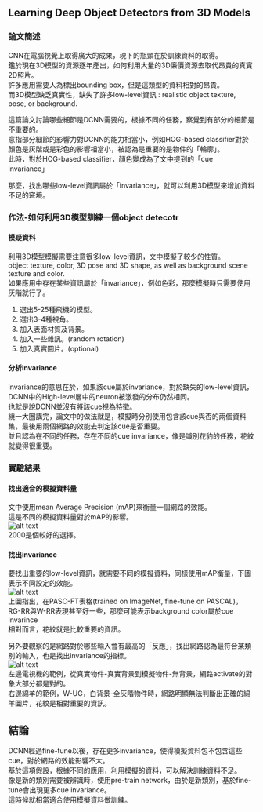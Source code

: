 
##  Learning Deep Object Detectors from 3D Models


### 論文簡述

CNN在電腦視覺上取得廣大的成果，現下的瓶頸在於訓練資料的取得。</br>
鑑於現在3D模型的資源逐年產出，如何利用大量的3D廉價資源去取代昂貴的真實2D照片。</br>
許多應用需要人為標出bounding box，但是這類型的資料相對的昂貴。</br>
而3D模型缺乏真實性，缺失了許多low-level資訊 : realistic object texture, pose, or background.</br>

這篇論文討論哪些細節是DCNN需要的，根據不同的任務，察覺到有部分的細節是不重要的。</br>
意指部分細節的影響力對DCNN的能力相當小，例如HOG-based classifier對於顏色是灰階或是彩色的影響相當小，被認為是重要的是物件的「輪廓」。</br>
此時，對於HOG-based classifier，顏色變成為了文中提到的「cue invariance」</br>

那麼，找出哪些low-level資訊屬於「invariance」，就可以利用3D模型來增加資料不足的窘境。</br>

### 作法-如何利用3D模型訓練一個object detecotr

#### 模疑資料

利用3D模型模擬需要注意很多low-level資訊，文中模擬了較少的性質。</br>
object texture, color, 3D pose and 3D shape, as well as background scene texture and color.</br>
如果應用中存在某些資訊屬於「invariance」，例如色彩，那麼模擬時只需要使用灰階就行了。</br>
1.  選出5-25種飛機的模型。</br>
2.  選出3-4種視角。</br>
3.  加入表面材質及背景。</br>
4.  加入一些雜訊。(random rotation)</br>
5.  加入真實圖片。(optional)</br>

#### 分析invariance

invariance的意思在於，如果該cue屬於invariance，對於缺失的low-level資訊，DCNN中的High-level層中的neuron被激發的分布仍然相同。</br>
也就是說DCNN並沒有將該cue視為特徵。</br>
繞一大圈講完，論文中的做法就是，模擬時分別使用包含該cue與否的兩個資料集，最後用兩個網路的效能去判定該cue是否重要。</br>
並且認為在不同的任務，存在不同的cue invariance，像是識別花豹的任務，花紋就變得很重要。</br>

### 實驗結果

#### 找出適合的模擬資料量

文中使用mean Average Precision (mAP)來衡量一個網路的效能。</br>
這是不同的模擬資料量對於mAP的影響。</br>
![alt text](https://github.com/k123321141/paper_notes/blob/master/assignment_1/Lecture_03/img4.png)</br>
2000是個較好的選擇。</br>

#### 找出invariance

要找出重要的low-level資訊，就需要不同的模擬資料，同樣使用mAP衡量，下圖表示不同設定的效能。</br>
![alt text](https://github.com/k123321141/paper_notes/blob/master/assignment_1/Lecture_03/img5.png "Table 1. Detection results on the PASCAL VOC2007 test dataset. Each row is trained on different background and texture configuration of virtual data shown in the top table. In the middle table, the DCNN is trained on ImageNet ILSVRC 1K classification data and finetuned on the PASCAL training data; in the bottom table, the network is not fine-tuned on PASCAL.")</br>
上圖指出，在PASC-FT表格(trained on ImageNet, fine-tune on PASCAL)，RG-RR與W-RR表現甚至好一些，那麼可能表示background color屬於cue invarince</br>
相對而言，花紋就是比較重要的資訊。</br>

另外要觀察的是網路對於哪些輸入會有最高的「反應」，找出網路認為最符合某類別的輸入，也是找出invariance的指標。</br>
![alt text](https://github.com/k123321141/paper_notes/blob/master/assignment_1/Lecture_03/img6.png "Figure 4. Top 10 regions with strongest activations for 2 pool5 units using the method of [5]. Overlay of the unit’s receptive field is drawn in white and normalized activation value is shown in the upper-left corner. For each unit we show results on (top to bottom): real PASCAL images, RR-RR, W-RR, W-UG. See text for further explanation.")</br>
左邊電視機的範例，從真實物件-真實背景到模擬物件-無背景，網路activate的對象大部分都是對的。</br>
右邊綿羊的範例，W-UG，白背景-全灰階物件時，網路明顯無法判斷出正確的綿羊圖片，花紋是相對重要的資訊。</br>


## 結論

DCNN經過fine-tune以後，存在更多invariance，使得模擬資料包不包含這些cue，對於網路的效能影響不大。</br>
基於這項假設，根據不同的應用，利用模擬的資料，可以解決訓練資料不足。</br>
像是新的類別需要被辨識時，使用pre-train network，由於是新類別，基於fine-tune會出現更多cue invariance。</br>
這時候就相當適合使用模擬資料做訓練。</br>

